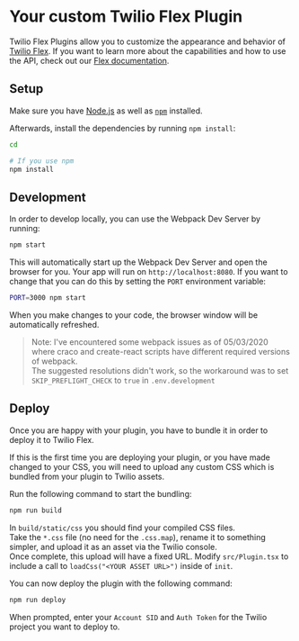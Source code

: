 # Your custom Twilio Flex Plugin

Twilio Flex Plugins allow you to customize the appearance and behavior of [Twilio Flex](https://www.twilio.com/flex). If you want to learn more about the capabilities and how to use the API, check out our [Flex documentation](https://www.twilio.com/docs/flex).

## Setup

Make sure you have [Node.js](https://nodejs.org) as well as [`npm`](https://npmjs.com) installed.

Afterwards, install the dependencies by running `npm install`:

```bash
cd

# If you use npm
npm install
```

## Development

In order to develop locally, you can use the Webpack Dev Server by running:

```bash
npm start
```

This will automatically start up the Webpack Dev Server and open the browser for you. Your app will run on `http://localhost:8080`. If you want to change that you can do this by setting the `PORT` environment variable:

```bash
PORT=3000 npm start
```

When you make changes to your code, the browser window will be automatically refreshed.

> Note: I've encountered some webpack issues as of 05/03/2020 where craco and create-react scripts have different required versions of webpack.  
> The suggested resolutions didn't work, so the workaround was to set `SKIP_PREFLIGHT_CHECK` to `true` in `.env.development`

## Deploy

Once you are happy with your plugin, you have to bundle it in order to deploy it to Twilio Flex.

If this is the first time you are deploying your plugin, or you have made changed to your CSS, you will need to upload any custom CSS which is bundled from your plugin to Twilio assets.

Run the following command to start the bundling:

```bash
npm run build
```

In `build/static/css` you should find your compiled CSS files.  
Take the `*.css` file (no need for the `.css.map`), rename it to something simpler, and upload it as an asset via the Twilio console.  
Once complete, this upload will have a fixed URL. Modify `src/Plugin.tsx` to include a call to `loadCss("<YOUR ASSET URL>")` inside of `init`.

You can now deploy the plugin with the following command:

```bash
npm run deploy
```

When prompted, enter your `Account SID` and `Auth Token` for the Twilio project you want to deploy to.
